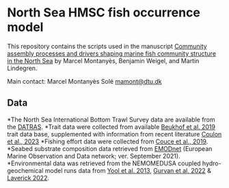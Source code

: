 # North Sea HMSC fish occurrence model

This repository contains the scripts used in the manuscript [Community assembly processes and drivers shaping marine fish community structure in the North Sea](https://doi.org/10.1111/ecog.06642) by Marcel Montanyès, Benjamin Weigel, and Martin Lindegren.

Main contact: Marcel Montanyès Solé [mamont@dtu.dk](mailto:mamont@dtu.dk)


## Data
*The North Sea International Bottom Trawl Survey data are available from the [DATRAS](https://datras.ices.dk/Data_products/Download/Download_Data_public.aspx).
*Trait data were collected from available [Beukhof et al. 2019](https://doi.org/10.1594/PANGAEA.900866) trait data base, supplemented with information from recent literature [Coulon et al., 2023](https://doi.org/10.1111/geb.13731)
*Fishing effort data were collected from [Couce et al., 2019](https://doi.org/10.14466/).
*Seabed substrate composition data retrieved from [EMODnet](https://www.emodnet-geology.eu) (European Marine Observation
and Data network; ver. September 2021).
*Environmental data was retrieved from the NEMOMEDUSA coupled hydro-geochemical model runs data from [Yool et al. 2013](https://doi.org/10.5194/gmd-6-1767-2013), [Gurvan et al. 2022](https://doi.org/10.5281/zenodo.6334656) &
[Laverick 2022](https://github.com/Jack-H-Laverick/nemomedusR).
